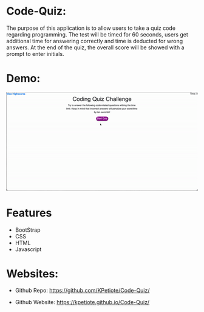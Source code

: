 # Code-Quiz:
The purpose of this application is to allow users to take a quiz code regarding programming. The test will be timed for 60 seconds, users get additional time for answering correctly and time is deducted for wrong answers. At the end of the quiz, the overall score will be showed with a prompt to enter initials. 

# Demo:
![Alt text](./assets/website/website.gif "Code-Quiz")
# Features
- BootStrap
- CSS
- HTML
- Javascript

# Websites:
- Github Repo: https://github.com/KPetiote/Code-Quiz/

- Github Website: https://kpetiote.github.io/Code-Quiz/